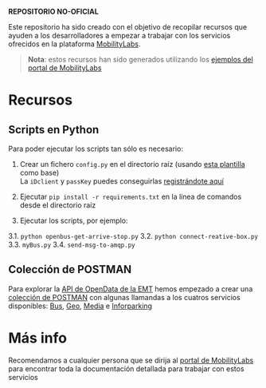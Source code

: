 **REPOSITORIO NO-OFICIAL**

Este repositorio ha sido creado con el objetivo de recopilar recursos que ayuden a los desarrolladores a empezar a trabajar con los servicios ofrecidos en la plataforma [MobilityLabs](http://mobilitylab.emtmadrid.es/portal/).

> **Nota**: estos recursos han sido generados utilizando los [ejemplos del portal de MobilityLabs](http://mobilitylab.emtmadrid.es/portal/index.php/soporte/crear-nuevas-colecciones/)

# Recursos

## Scripts en Python

Para poder ejecutar los scripts tan sólo es necesario:

1. Crear un fichero `config.py` en el directorio raíz (usando [esta plantilla](https://github.com/esri-es/mobilitylab-emtmadrid/blob/master/config.py.sample) como base)<br>
La `iDclient` y `passKey` puedes conseguirlas [registrándote aquí](http://opendata.emtmadrid.es/Formulario)

2. Ejecutar `pip install -r requirements.txt` en la línea de comandos desde el directorio raíz
3. Ejecutar los scripts, por ejemplo:

  3.1. `python openbus-get-arrive-stop.py`
  3.2. `python connect-reative-box.py`
  3.3. `myBus.py`
  3.4. `send-msg-to-amqp.py	`

## Colección de POSTMAN

Para explorar la [API de OpenData de la EMT](http://opendata.emtmadrid.es/Servicios-web) hemos empezado a crear una [colección de POSTMAN](https://www.getpostman.com/) con algunas llamandas a los cuatros servicios disponibles: [Bus](http://opendata.emtmadrid.es/Servicios-web/BUS), [Geo](http://opendata.emtmadrid.es/Servicios-web/GEO), [Media](http://opendata.emtmadrid.es/Servicios-web/MEDIA) e [Inforparking](http://opendata.emtmadrid.es/Servicios-web/PARKING)

# Más info

Recomendamos a cualquier persona que se dirija al [portal de MobilityLabs](http://opendata.emtmadrid.es/Home) para encontrar toda la documentación detallada para trabajar con estos servicios 
